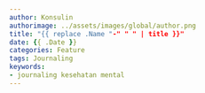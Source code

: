 ```yaml
---
author: Konsulin
authorimage: ../assets/images/global/author.png
title: "{{ replace .Name "-" " " | title }}"
date: {{ .Date }}
categories: Feature
tags: Journaling
keywords:
- journaling kesehatan mental
---
```


